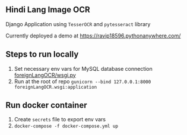 Hindi Lang Image OCR
--------------------

Django Application using `TesserOCR` and `pytesseract` library

Currently deployed a demo at https://ravip18596.pythonanywhere.com/

## Steps to run locally

1) Set necessary env vars for MySQL database connection [foreignLangOCR/wsgi.py](foreignLangOCR/wsgi.py)
2) Run at the root of repo `gunicorn --bind 127.0.0.1:8000 foreignLangOCR.wsgi:application`

## Run docker container
1) Create `secrets` file to export env vars
2) `docker-compose -f docker-compose.yml up`
